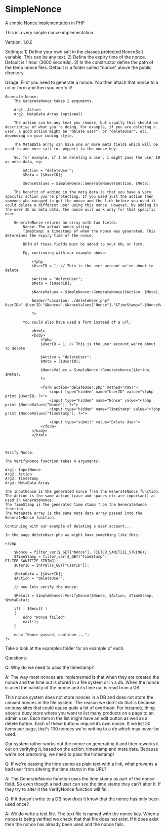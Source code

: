 # SimpleNonce
A simple Nonce implementation in PHP

This is a very simple nonce implementation.

Version: 
    1.0.0

Settings:
    1) Define your own salt in the classes protected NonceSalt variable. This can be any text.
    2) Define the expiry time of the nonce. Default is 1 hour (3600 seconds).
    3) In the constructor define the path of the temp nonce files. Default is a folder called "nonce" above the public directory.

Usage:
    First you need to generate a nonce. You then attach that nonce to a url or form and then you verify it!

    Generate Nonce:
        The GenerateNonce takes 2 arguments.

        Arg1: Action
        Arg2: MetaData Array (optional)

        The action can be any text you choose, but usually this should be descriptive of what you're doing. For example, if you are deleting a user, a good action might be "delete user", or "deleteUser", etc, depending on your coding style.

        The MetaData array can have one or more meta fields which will be used to add more salt (or pepper) to the nonce key.

        So, for example, if I am deleting a user, I might pass the user ID as meta data, eg:

            $Action = "deleteUser";
            $Meta = [$UserID];

            $NonceValues = SimpleNonce::GenerateNonce($Action, $Meta);

        The benefit of adding in the meta data is that you have a very specific action you're protecting. If you used just the action then someone who managed to get the nonce and the link before you used it could delete a different user using this nonce. However, by adding in the user ID as meta data, the nonce will work only for that specific user.

        GenerateNonce returns an array with two fields:
            Nonce: The actual nonce string.
            TimeStamp: a timestamp of when the nonce was generated. This determines the expiry time of the nonce.

            BOTH of these fields must be added to your URL or form.

            Eg, continuing with our example above:

                <?php
                $UserID = 1; // This is the user account we're about to delete

                $Action = "deleteUser";
                $Meta = [$UserID];

                $NonceValues = SimpleNonce::GenerateNonce($Action, $Meta);
                    
                header("Location: ./deleteUser.php?UserID=".$UserID."&Nonce=".$NonceValues["Nonce"]."&TimeStamp=".$NonceValues["TimeStamp"]);

                ?>

            You could also have used a form instead of a url:

                <html>
                <body>
                    <?php
                    $UserID = 1; // This is the user account we're about to delete

                    $Action = "deleteUser";
                    $Meta = [$UserID];

                    $NonceValues = SimpleNonce::GenerateNonce($Action, $Meta);
                    ?>

                    <form action="deleteUser.php" method="POST">
                        <input type="hidden" name="UserID" value="<?php print $UserID; ?>">
                        <input type="hidden" name="Nonce" value="<?php print $NonceValues["Nonce"]; ?>">
                        <input type="hidden" name="TimeStamp" value="<?php print $NonceValues["TimeStamp"]; ?>">

                        <input type="submit" value="Delete User">
                    </form>
                </body>
                </html>

        

    Verify Nonce: 

    The VerifyNonce function takes 4 arguments:

    Arg1: InputNonce
    Arg2: Action
    Arg3: TimeStamp
    Arg4: MetaData Array 
    
    The InputNonce is the generated nonce from the GenerateNonce function.
    The Action is the same action (case and spaces etc are important) as used in GenerateNonce.
    The TimeStamp is the generated time stamp from the GenerateNonce function.
    The MetaData array is the same meta data array passed into the GenerateNonce function.

    Continuing with our example of deleting a user account...

    In the page deleteUser.php we might have something like this:

    <?php
    
        $Nonce = filter_var($_GET["Nonce"], FILTER_SANITIZE_STRING);
        $TimeStamp = filter_var($_GET["TimeStamp"], FILTER_SANITIZE_STRING);
        $UserID = intVal($_GET["userID"]);

        $MetaData = [$UserID];
        $Action = "deleteUser";

        // now lets verify the nonce:

        $Result = SimpleNonce::VerifyNonce($Nonce, $Action, $TimeStamp, $MetaData);
        
        if( ! $Result )
        {
            echo "Nonce failed";
            exit();
        }

        echo "Nonce passed, continue....";
    ?>



Take a look at the examples folder for an example of each.
    

Questions:

Q: Why do we need to pass the timestamp?

A: The way most nonces are implemented is that when they are created the nonce and the time out is stored in a file system or in a db. When the nonce is used the validity of the nonce and its time out is read from a DB. 

This nonce system does not store nonces in a DB and does not store the unused nonces in the file system. The reason we don't do that is because on busy sites that could cause quite a lot of overhead. For instance, thing about a busy store where you want to list many products on a page to an admin user. Each item in the list might have an edit button as well as a delete button. Each of these buttons require its own nonce. If we list 50 items per page, that's 100 nonces we're writing to a db which may never be used.

Our system rather works out the nonce on generating it and then reworks it out on verifying it, based on the action, timestamp and meta data. Because we're not prestoring, we need to pass the timestamp!


Q: If we're passing the time stamp as plain text with a link, what prevents a bad user from altering the time stamp in the URL?

A: The GenerateNonce function uses the time stamp as part of the nonce field. So even though a bad user can see the time stamp they can't alter it. If they try to alter it the VerifyNonce function will fail.


Q: If it doesn't write to a DB how does it know that the nonce has only been used once?

A: We do write a text file. The text file is named with the nonce key. When a nonce is being verified we check that that file does not exist. If it does exist then the nonce has already been used and the nonce fails.

